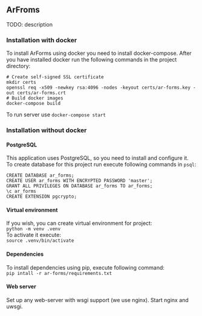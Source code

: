 ## ArFroms
TODO: description

### Installation with docker
To install ArForms using docker you need to install docker-compose.
After you have installed docker run the following commands in the project directory:
```
# Create self-signed SSL certificate
mkdir certs
openssl req -x509 -newkey rsa:4096 -nodes -keyout certs/ar-forms.key -out certs/ar-forms.crt
# Build docker images
docker-compose build
```
To run server use ```docker-compose start```



### Installation without docker
#### PostgreSQL
This application uses PostgreSQL, so you need to install and configure it.\
To create database for this project run execute following commands in `psql`:
```
CREATE DATABASE ar_forms;
CREATE USER ar_forms WITH ENCRYPTED PASSWORD 'master';
GRANT ALL PRIVILEGES ON DATABASE ar_forms TO ar_forms;
\c ar_forms
CREATE EXTENSION pgcrypto;
```

#### Virtual environment
If you wish, you can create virtual environment for project:\
`python -m venv .venv`\
To activate it execute:\
`source .venv/bin/activate`

#### Dependencies
To install dependencies using pip, execute following command:\
`pip intall -r ar-forms/requirements.txt`

#### Web server
Set up any web-server with wsgi support (we use nginx).
Start nginx and uwsgi.
